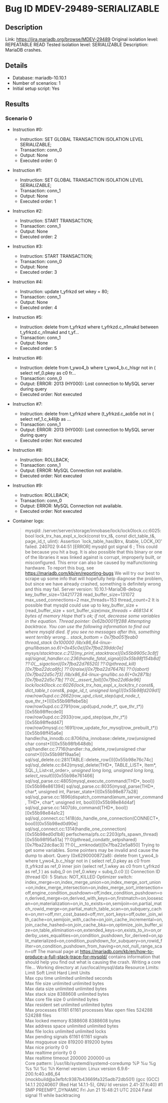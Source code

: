 # Bug ID MDEV-29489-SERIALIZABLE

## Description

Link:                     https://jira.mariadb.org/browse/MDEV-29489
Original isolation level: REPEATABLE READ
Tested isolation level:   SERIALIZABLE
Description:              MariaDB crashes.


## Details
 * Database: mariadb-10.10.1
 * Number of scenarios: 1
 * Initial setup script: Yes

## Results
### Scenario 0
 * Instruction #0:
     - Instruction:  SET GLOBAL TRANSACTION ISOLATION LEVEL SERIALIZABLE;
     - Transaction: conn_0
     - Output: None
     - Executed order: 0
 * Instruction #1:
     - Instruction:  SET GLOBAL TRANSACTION ISOLATION LEVEL SERIALIZABLE;
     - Transaction: conn_1
     - Output: None
     - Executed order: 1
 * Instruction #2:
     - Instruction:  START TRANSACTION;
     - Transaction: conn_1
     - Output: None
     - Executed order: 2
 * Instruction #3:
     - Instruction:  START TRANSACTION;
     - Transaction: conn_0
     - Output: None
     - Executed order: 3
 * Instruction #4:
     - Instruction:  update t_yfrkzd set wkey = 80;
     - Transaction: conn_1
     - Output: None
     - Executed order: 4
 * Instruction #5:
     - Instruction:  delete from t_yfrkzd where t_yfrkzd.c_n1makd between t_yfrkzd.c_n1makd and t_yf...
     - Transaction: conn_1
     - Output: None
     - Executed order: 5
 * Instruction #6:
     - Instruction:  delete from t_ywo4_b where t_ywo4_b.c_hlsgr not in ( select ref_0.pkey as c0 fr...
     - Transaction: conn_0
     - Output: ERROR: 2013 (HY000): Lost connection to MySQL server during query
     - Executed order: Not executed
 * Instruction #7:
     - Instruction:  delete from t_yfrkzd where (t_yfrkzd.c_aob5e not in ( select ref_1.c_k4lijb as ...
     - Transaction: conn_1
     - Output: ERROR: 2013 (HY000): Lost connection to MySQL server during query
     - Executed order: Not executed
 * Instruction #8:
     - Instruction:  ROLLBACK;
     - Transaction: conn_1
     - Output: ERROR: MySQL Connection not available.
     - Executed order: Not executed
 * Instruction #9:
     - Instruction:  ROLLBACK;
     - Transaction: conn_0
     - Output: ERROR: MySQL Connection not available.
     - Executed order: Not executed

 * Container logs:
   > mysqld: /server/server/storage/innobase/lock/lock0lock.cc:6025: bool lock_trx_has_expl_x_lock(const trx_t&, const dict_table_t&, page_id_t, ulint): Assertion `lock_table_has(&trx, &table, LOCK_IX)' failed.
   > 240702  9:44:51 [ERROR] mysqld got signal 6 ;
   > This could be because you hit a bug. It is also possible that this binary
   > or one of the libraries it was linked against is corrupt, improperly built,
   > or misconfigured. This error can also be caused by malfunctioning hardware.
   > To report this bug, see https://mariadb.com/kb/en/reporting-bugs
   > We will try our best to scrape up some info that will hopefully help
   > diagnose the problem, but since we have already crashed, 
   > something is definitely wrong and this may fail.
   > Server version: 10.10.1-MariaDB-debug
   > key_buffer_size=134217728
   > read_buffer_size=131072
   > max_used_connections=2
   > max_threads=153
   > thread_count=2
   > It is possible that mysqld could use up to 
   > key_buffer_size + (read_buffer_size + sort_buffer_size)*max_threads = 468134 K  bytes of memory
   > Hope that's ok; if not, decrease some variables in the equation.
   > Thread pointer: 0x62b00011f288
   > Attempting backtrace. You can use the following information to find out
   > where mysqld died. If you see no messages after this, something went
   > terribly wrong...
   > stack_bottom = 0x7fba051feab0 thread_stack 0x100000
   > /lib/x86_64-linux-gnu/libasan.so.6(+0x45c0e)[0x7fba239ddc0e]
   > mysys/stacktrace.c:212(my_print_stacktrace)[0x55b9905c3c8f]
   > sql/signal_handler.cc:236(handle_fatal_signal)[0x55b98f154b8d]
   > ??:0(__sigaction)[0x7fba22d76520]
   > ??:0(pthread_kill)[0x7fba22dca9fc]
   > ??:0(raise)[0x7fba22d76476]
   > ??:0(abort)[0x7fba22d5c7f3]
   > /lib/x86_64-linux-gnu/libc.so.6(+0x2871b)[0x7fba22d5c71b]
   > ??:0(__assert_fail)[0x7fba22d6de96]
   > lock/lock0lock.cc:6026(lock_trx_has_expl_x_lock(trx_t const&, dict_table_t const&, page_id_t, unsigned long))[0x55b98fd209d1]
   > row/row0upd.cc:2662(row_upd_clust_step(upd_node_t*, que_thr_t*))[0x55b98ffebe5b]
   > row/row0upd.cc:2791(row_upd(upd_node_t*, que_thr_t*))[0x55b98ffecde0]
   > row/row0upd.cc:2933(row_upd_step(que_thr_t*))[0x55b98ffedd47]
   > row/row0mysql.cc:1691(row_update_for_mysql(row_prebuilt_t*))[0x55b98ff45a6e]
   > handler/ha_innodb.cc:8706(ha_innobase::delete_row(unsigned char const*))[0x55b98fb648db]
   > sql/handler.cc:7716(handler::ha_delete_row(unsigned char const*))[0x55b98f19aa5e]
   > sql/sql_delete.cc:281(TABLE::delete_row())[0x55b98e76c74c]
   > sql/sql_delete.cc:842(mysql_delete(THD*, TABLE_LIST*, Item*, SQL_I_List<st_order>*, unsigned long long, unsigned long long, select_result*))[0x55b98e761466]
   > sql/sql_parse.cc:4805(mysql_execute_command(THD*, bool))[0x55b98e861394]
   > sql/sql_parse.cc:8035(mysql_parse(THD*, char*, unsigned int, Parser_state*))[0x55b98e877a28]
   > sql/sql_parse.cc:1896(dispatch_command(enum_server_command, THD*, char*, unsigned int, bool))[0x55b98e84d4af]
   > sql/sql_parse.cc:1407(do_command(THD*, bool))[0x55b98e84a1c2]
   > sql/sql_connect.cc:1418(do_handle_one_connection(CONNECT*, bool))[0x55b98ed0d90e]
   > sql/sql_connect.cc:1314(handle_one_connection)[0x55b98ed0d1b8]
   > perfschema/pfs.cc:2203(pfs_spawn_thread)[0x55b98f95a51a]
   > ??:0(pthread_condattr_setpshared)[0x7fba22dc8ac3]
   > ??:0(__xmknodat)[0x7fba22e5a850]
   > Trying to get some variables.
   > Some pointers may be invalid and cause the dump to abort.
   > Query (0x6290000872a8): delete from t_ywo4_b where t_ywo4_b.c_hlsgr not in ( select ref_0.pkey as c0 from (t_yfrkzd as ref_0 inner join (select ref_1.wkey as c0 from t_yfrkzd as ref_1 ) as subq_0 on (ref_0.wkey = subq_0.c0 )))
   > Connection ID (thread ID): 5
   > Status: NOT_KILLED
   > Optimizer switch: index_merge=on,index_merge_union=on,index_merge_sort_union=on,index_merge_intersection=on,index_merge_sort_intersection=off,engine_condition_pushdown=off,index_condition_pushdown=on,derived_merge=on,derived_with_keys=on,firstmatch=on,loosescan=on,materialization=on,in_to_exists=on,semijoin=on,partial_match_rowid_merge=on,partial_match_table_scan=on,subquery_cache=on,mrr=off,mrr_cost_based=off,mrr_sort_keys=off,outer_join_with_cache=on,semijoin_with_cache=on,join_cache_incremental=on,join_cache_hashed=on,join_cache_bka=on,optimize_join_buffer_size=on,table_elimination=on,extended_keys=on,exists_to_in=on,orderby_uses_equalities=on,condition_pushdown_for_derived=on,split_materialized=on,condition_pushdown_for_subquery=on,rowid_filter=on,condition_pushdown_from_having=on,not_null_range_scan=off
   > The manual page at https://mariadb.com/kb/en/how-to-produce-a-full-stack-trace-for-mysqld/ contains
   > information that should help you find out what is causing the crash.
   > Writing a core file...
   > Working directory at /usr/local/mysql/data
   > Resource Limits:
   > Limit                     Soft Limit           Hard Limit           Units     
   > Max cpu time              unlimited            unlimited            seconds   
   > Max file size             unlimited            unlimited            bytes     
   > Max data size             unlimited            unlimited            bytes     
   > Max stack size            8388608              unlimited            bytes     
   > Max core file size        0                    unlimited            bytes     
   > Max resident set          unlimited            unlimited            bytes     
   > Max processes             61161                61161                processes 
   > Max open files            524288               524288               files     
   > Max locked memory         8388608              8388608              bytes     
   > Max address space         unlimited            unlimited            bytes     
   > Max file locks            unlimited            unlimited            locks     
   > Max pending signals       61161                61161                signals   
   > Max msgqueue size         819200               819200               bytes     
   > Max nice priority         0                    0                    
   > Max realtime priority     0                    0                    
   > Max realtime timeout      200000               200000               us        
   > Core pattern: |/usr/lib/systemd/systemd-coredump %P %u %g %s %t %c %h
   > Kernel version: Linux version 6.9.6-200.fc40.x86_64 (mockbuild@a3efbfc9387b43669fa325adb72db501) (gcc (GCC) 14.1.1 20240607 (Red Hat 14.1.1-5), GNU ld version 2.41-37.fc40) #1 SMP PREEMPT_DYNAMIC Fri Jun 21 15:48:21 UTC 2024
   > Fatal signal 11 while backtracing
